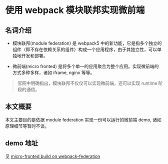 # 使用 webpack 模块联邦实现微前端

## 名词介绍

- 模块联邦(module federation) 是 webpack5 中的新功能，它是指多个独立的组件（即不存在依赖关系的组件）构成一个应用程序，由于其独立性，可以单独地开发和部署。

- 微前端(micro fronted) 是将多个单一的应用聚合为整个应用。实现微前端的方式多种多样，诸如 iframe, nginx 等等。

> 官网中明确指出，模块联邦不仅仅可以实现微前端，还可以实现 runtime 阶段的通信。

## 本文概要

本文主要目的是依据 module federation 实现一份可以运行的微前端 demo, 诸如原理细节等暂时不谈。

## demo 地址

见 [micro-fronted build on webpack-federation](https://github.com/bvanjoi/micro-fronted-build-on-webpack-federation)
